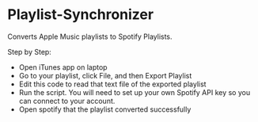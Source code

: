 # Playlist-Synchronizer
Converts Apple Music playlists to Spotify Playlists.


Step by Step:
* Open iTunes app on laptop
* Go to your playlist, click File, and then Export Playlist
* Edit this code to read that text file of the exported playlist
* Run the script. You will need to set up your own Spotify API key so you can connect to your account.
* Open spotify that the playlist converted successfully
